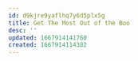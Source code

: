 ```yaml
---
id: d9kjre9yaflhq7y6d5plx5g
title: Get The Most Out of the Boo
desc: ''
updated: 1667914141760
created: 1667914114382
---
```


